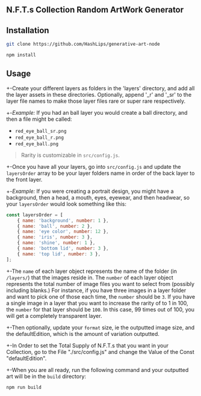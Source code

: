 ## N.F.T.s Collection Random ArtWork Generator

## Installation

```sh
git clone https://github.com/HashLips/generative-art-node

npm install
```

## Usage

+-Create your different layers as folders in the 'layers' directory, and add all the layer assets in these directories. Optionally, append '_r' and '_sr' to the layer file names to make those layer files rare or super rare respectively. 

+-*Example:* If you had an ball layer you would create a ball directory, and then a file might be called:

- `red_eye_ball_sr.png`
- `red_eye_ball_r.png`
- `red_eye_ball.png`

> Rarity is customizable in `src/config.js`.

+-Once you have all your layers, go into `src/config.js` and update the `layersOrder` array to be your layer folders name in order of the back layer to the front layer.

+-*Example:* If you were creating a portrait design, you might have a background, then a head, a mouth, eyes, eyewear, and then headwear, so your `layersOrder` would look something like this:

```js
const layersOrder = [
    { name: 'background', number: 1 },
    { name: 'ball', number: 2 },
    { name: 'eye color', number: 12 },
    { name: 'iris', number: 3 },
    { name: 'shine', number: 1 },
    { name: 'bottom lid', number: 3 },
    { name: 'top lid', number: 3 },
];
```

+-The `name` of each layer object represents the name of the folder (in `/layers/`) that the images reside in. The `number` of each layer object represents the total number of image files you want to select from (possibly including blanks.) For instance, if you have three images in a layer folder and want to pick one of those each time, the `number` should be `3`. If you have a single image in a layer that you want to increase the rarity of to 1 in 100, the `number` for that layer should be `100`. In this case, 99 times out of 100, you will get a completely transparent layer.

+-Then optionally, update your `format` size, ie the outputted image size, and the defaultEdition, which is the amount of variation outputted.

+-In Order to set the Total Supply of N.F.T.s that you want in your Collection, go to the File "./src/config.js" and change the Value of
the Const "defaultEdition".

+-When you are all ready, run the following command and your outputted art will be in the `build` directory:

```sh
npm run build
```
